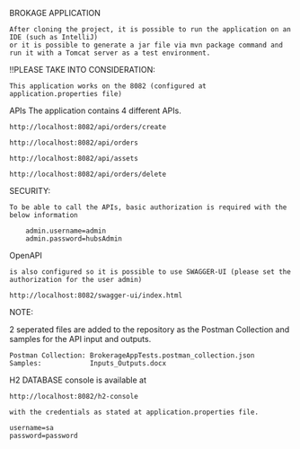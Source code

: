 BROKAGE APPLICATION

	After cloning the project, it is possible to run the application on an IDE (such as IntelliJ) 
	or it is possible to generate a jar file via mvn package command and run it with a Tomcat server as a test environment.

  
!!PLEASE TAKE INTO CONSIDERATION:

	This application works on the 8082 (configured at application.properties file)

APIs
	The application contains 4 different APIs.

	http://localhost:8082/api/orders/create

	http://localhost:8082/api/orders

	http://localhost:8082/api/assets

	http://localhost:8082/api/orders/delete


SECURITY:

	To be able to call the APIs, basic authorization is required with the below information

		admin.username=admin
		admin.password=hubsAdmin

OpenAPI 
	
	is also configured so it is possible to use SWAGGER-UI (please set the authorization for the user admin)

	http://localhost:8082/swagger-ui/index.html

NOTE:

2 seperated files are added to the repository as the Postman Collection and samples for the API input and outputs.

    Postman Collection: BrokerageAppTests.postman_collection.json
    Samples:		    Inputs_Outputs.docx


H2 DATABASE console is available at 

	http://localhost:8082/h2-console

	with the credentials as stated at application.properties file.

	username=sa
	password=password
	








